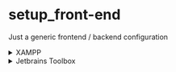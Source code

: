 # setup_front-end
Just a generic frontend / backend configuration 


<details>
  <summary>XAMPP</summary>
  xampp-windows-x64-8.2.4-0-VS16  

  
  https://sourceforge.net/projects/xampp/files/  
  

  Use the default settings the wizards presents you with
</details>

<details>
  <summary>Jetbrains Toolbox</summary>
  
  https://www.jetbrains.com/de-de/fleet/download/#section=windows
</details>
